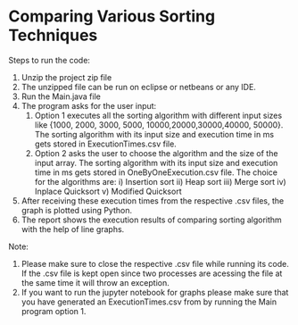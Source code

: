 # Comparing Various Sorting Techniques

Steps to run the code:

1. Unzip the project zip file
2. The unzipped file can be run on eclipse or netbeans or any IDE.
3. Run the Main.java file
4. The program asks for the user input:
    1) Option 1 executes all the sorting algorithm with different input sizes like {1000, 2000, 3000, 5000, 10000,20000,30000,40000, 50000}. The sorting algorithm with its input          size and execution time in ms gets stored in ExecutionTimes.csv file.
    2) Option 2 asks the user to choose the algorithm and the size of the input array. The sorting algorithm with its input size and execution time in ms gets stored in                  OneByOneExecution.csv file. The choice for the algorithms are:
          	i) Insertion sort
	         ii) Heap sort
	        iii) Merge sort
	         iv) Inplace Quicksort
	          v) Modified Quicksort
5. After receiving these execution times from the respective .csv files, the graph is plotted using Python.
6. The report shows the execution results of comparing sorting algorithm with the help of line graphs.

Note: 

1. Please make sure to close the respective .csv file while running its code. If the .csv file is kept open since two processes are acessing the file at the same time it will     throw an exception.
2. If you want to run  the jupyter notebook for graphs please make sure that you have generated an ExecutionTimes.csv from  by running the Main program option 1.
